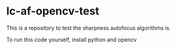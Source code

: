 # lc-af-opencv-test

This is a repository to test the sharpness autofocus algorithms is.

To run this code yourself, install python and opencv
